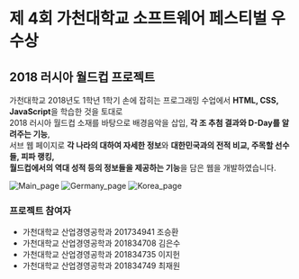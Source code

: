 제 4회 가천대학교 소프트웨어 페스티벌 우수상
===========================

## 2018 러시아 월드컵 프로젝트

가천대학교 2018년도 1학년 1학기 손에 잡히는 프로그래밍 수업에서 **HTML, CSS, JavaScript**을 학습한 것을 토대로<br>2018 러시아 월드컵 소재를 바탕으로 배경음악을 삽입, **각 조 추첨 결과와 D-Day를 알려주는 기능**,<br>서브 웹 페이지로 **각 나라의 대하여 자세한 정보**와 **대한민국과의 전적 비교, 주목할 선수들, 피파 랭킹,<br>월드컵에서의 역대 성적 등의 정보들을 제공하는 기능**을 담은 웹을 개발하였습니다.

![Main_page](https://user-images.githubusercontent.com/48443734/72542652-d582fc00-38c7-11ea-80ce-64b438072f80.PNG)
![Germany_page](https://user-images.githubusercontent.com/48443734/72542653-d6b42900-38c7-11ea-968f-e019bf36c8e3.PNG)
![Korea_page](https://user-images.githubusercontent.com/48443734/72542654-d6b42900-38c7-11ea-88eb-5f64e41d7d63.PNG)

### 프로젝트 참여자
- 가천대학교 산업경영공학과 201734941 조승환
- 가천대학교 산업경영공학과 201834708 김은수
- 가천대학교 산업경영공학과 201834735 이지헌
- 가천대학교 산업경영공학과 201834749 최재원
